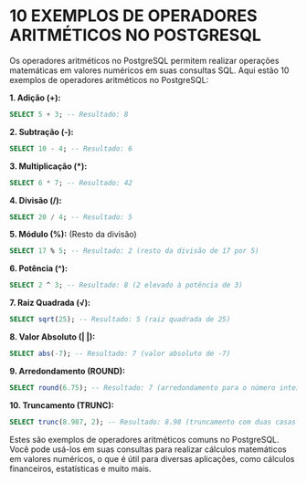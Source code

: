 # 10 EXEMPLOS DE OPERADORES ARITMÉTICOS NO POSTGRESQL
Os operadores aritméticos no PostgreSQL permitem realizar operações matemáticas em valores numéricos em suas consultas SQL. Aqui estão 10 exemplos de operadores aritméticos no PostgreSQL:

**1. Adição (+):**
```sql
SELECT 5 + 3; -- Resultado: 8
```

**2. Subtração (-):**
```sql
SELECT 10 - 4; -- Resultado: 6
```

**3. Multiplicação (*):**
```sql
SELECT 6 * 7; -- Resultado: 42
```

**4. Divisão (/):**
```sql
SELECT 20 / 4; -- Resultado: 5
```

**5. Módulo (%):** (Resto da divisão)
```sql
SELECT 17 % 5; -- Resultado: 2 (resto da divisão de 17 por 5)
```

**6. Potência (^):**
```sql
SELECT 2 ^ 3; -- Resultado: 8 (2 elevado à potência de 3)
```

**7. Raiz Quadrada (√):**
```sql
SELECT sqrt(25); -- Resultado: 5 (raiz quadrada de 25)
```

**8. Valor Absoluto (| |):**
```sql
SELECT abs(-7); -- Resultado: 7 (valor absoluto de -7)
```

**9. Arredondamento (ROUND):**
```sql
SELECT round(6.75); -- Resultado: 7 (arredondamento para o número inteiro mais próximo)
```

**10. Truncamento (TRUNC):**
```sql
SELECT trunc(8.987, 2); -- Resultado: 8.98 (truncamento com duas casas decimais)
```

Estes são exemplos de operadores aritméticos comuns no PostgreSQL. Você pode usá-los em suas consultas para realizar cálculos matemáticos em valores numéricos, o que é útil para diversas aplicações, como cálculos financeiros, estatísticas e muito mais.